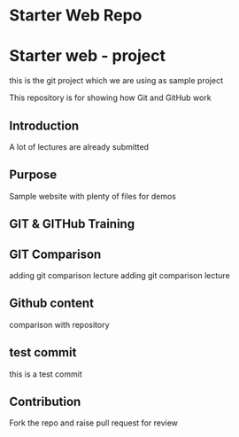 # Starter Web Repo
# Starter web - project

this is the git project which we are using as sample project

This repository is for showing how Git and GitHub work

## Introduction
A lot of lectures are already submitted

## Purpose

Sample website with plenty of files for demos

## GIT & GITHub Training

## GIT Comparison
adding git comparison lecture
adding git comparison lecture

## Github content
comparison with repository

## test commit
this is a test commit

## Contribution
Fork the repo and raise pull request for review